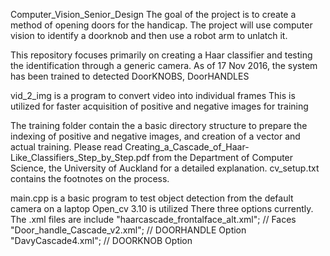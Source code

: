 Computer_Vision_Senior_Design
The goal of the project is to create a method of opening doors for the handicap.
	The project will use computer vision to identify a doorknob and then use a robot arm to unlatch it.

	
This repository focuses primarily on creating a Haar classifier and testing the identification through a generic camera.
	As of 17 Nov 2016, the system has been trained to detected DoorKNOBS, DoorHANDLES
 	
vid_2_img is a program to convert video into individual frames
	This is utilized for faster acquisition of positive and negative images for training
	
The training folder contain the a basic directory structure to prepare the indexing of positive and negative images, and creation of a vector and actual training. 
	Please read Creating_a_Cascade_of_Haar-Like_Classifiers_Step_by_Step.pdf from the Department of Computer Science, the University of Auckland for a detailed explanation.
	cv_setup.txt contains the footnotes on the process.
		
main.cpp is a basic program to test object detection from the default camera on a laptop
	Open_cv 3.10 is utilized
	There three options currently. The .xml files are include
	"haarcascade_frontalface_alt.xml";	//	Faces
	"Door_handle_Cascade_v2.xml";		//	DOORHANDLE Option
	"DavyCascade4.xml";					//	DOORKNOB Option

	
	
